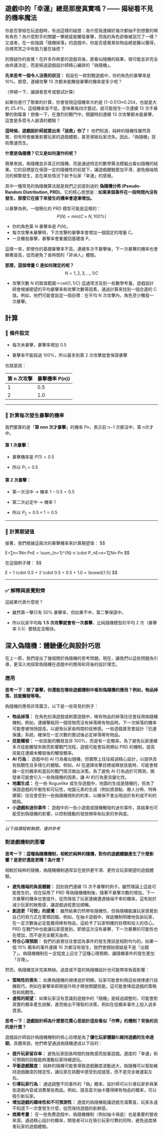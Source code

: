 ## 遊戲中的「幸運」總是那麼真實嗎？—— 揭秘看不見的機率魔法

你是否曾經在玩遊戲時，有過這樣的疑惑：為什麼我連續好幾次都抽不到想要的稀有角色？為什麼對手的關鍵一擊總是能觸發暴擊，而我的角色卻像被詛咒了一樣？又或者，在一些強調「隨機掉落」的遊戲中，你是否感覺某些物品總是難以獲得，彷彿冥冥之中有股力量在操控？

別懷疑你的直覺！在許多你熱愛的遊戲背後，那看似隨機的結果，很可能並非完全由命運決定，而是經過遊戲設計師精心編排的「偽隨機」。

**先來思考一個令人沮喪的狀況：** 假設在一款對戰遊戲中，你的角色的暴擊率是 10%。那麼，連續攻擊 13 次都未能觸發暴擊的機率是多少呢？

（停頓一下，讓讀者思考或嘗試計算）

如果你進行了簡單的計算，你會發現這個機率大約是 (1−0.1)13≈0.254，也就是大約 25.4%。這個機率並不低，意味著每四次嘗試，就可能發生一次連續 13 次不暴擊的倒霉事！想像一下，在激烈的戰鬥中，關鍵時刻連續 13 次攻擊都未能暴擊，這會是多麼令人崩潰的體驗？

**這時候，遊戲設計師就要出來「拯救」你了！** 他們知道，純粹的隨機性雖然真實，但有時會嚴重影響玩家的遊戲體驗，甚至導致玩家流失。因此，「偽隨機」技術應運而生。

**什麼是偽隨機？它又是如何運作的呢？**

簡單來說，偽隨機並非真正的隨機，而是通過特定的數學算法模擬出看似隨機的結果。它的目標是在保證一定的隨機性的前提下，讓遊戲體驗更加平滑，避免極端情況的頻繁發生，並在某些情況下給予玩家「幸運」的感覺。

其中一種常見的偽隨機算法就是我們之前提到過的 **偽隨機分佈 (Pseudo-Random Distribution, PRD)**。它的核心思想是：**如果某個事件在一段時間內沒有發生，那麼它在接下來發生的機率會逐漸增加。**

以暴擊為例，一個簡化的 PRD 模型可能是這樣的：
$$
P(N) = \text{min} (C \times N, 100\%)
$$

- 你的角色第 $N$ 暴擊率是 $P(N)$。
- 每次攻擊未暴擊時，下次攻擊的暴擊率會增加一個固定的增量 C。
- 一旦觸發暴擊，暴擊率會重置回基礎值 P。

這樣一來，即使你的基礎暴擊率不高，連續多次不暴擊後，下一次暴擊的機率也會顯著提高，從而避免了長時間的「非洲人」體驗。

**那麼，這個增量 C 是如何確定的呢？** 
$$
N = 1,2,3,\dots,1 / C
$$
- 攻擊次數 $N$ 的取值範圍＝$\text{ceil}(1, 1/C)$
這通常涉及到一些數學考量。遊戲設計師會根據期望的平均暴擊率和攻擊次數等因素，通過計算來找到一個合適的 C 值。例如，他們可能會設定一個目標：在平均 N 次攻擊內，角色至少觸發一次暴擊。
## 計算
### 🎯 **條件設定**

- 每次未暴擊，暴擊率增加 0.5
    
- 暴擊率不能超過 100%，所以最多到第 2 次攻擊就會保證暴擊
    

也就是說：

| 第 n 次攻擊 | 暴擊機率 P(n)) |
| ------- | ---------- |
| 1       | 0.5        |
| 2       | 1.0        |

---

### 📌 **計算每次發生暴擊的機率**

我們要算的是「**第 nnn 次才暴擊**」的機率 Pn​，表示前 n−1 次都沒中，第 n次才中。

#### 第 1 次暴擊：

- 暴擊機率是 $P(1) = 0.5$
    
- 所以 $P_1 = 0.5$
    

#### 第 2 次暴擊：

- 第一次沒中 → 機率 $1−0.5=0.5$
    
- 第二次必定中 → 機率 1
    
- 所以 $P_2 = 0.5 \times 1 = 0.5$
    

---

### 🧮 **計算期望值**

接著，我們根據這兩次的暴擊機率來計算期望值：
$$

E=∑n=1Nn⋅PnE = \sum_{n=1}^{N} n \cdot P_nE=n=1∑N​n⋅Pn​
$$

在這個例子裡：
$$

E = 1 \cdot 0.5 + 2 \cdot 0.5 = 0.5 + 1.0 = \boxed{1.5}
$$

---

### ✅ **解釋與直覺對齊**

這結果代表什麼呢？

- 雖然第一擊只有 50% 暴擊率，但如果不中，第二擊保證中。
    
- 所以玩家平均每 **1.5 次攻擊就會有一次暴擊**，比純隨機模型的平均 2 次（暴擊率 0.5）要穩定且略快。

## 深入偽隨機：體驗優化與設計巧思

在上一節，我們提出了幾個關於偽隨機的思考問題。現在，讓我們以這些問題為引導，更深入地探索偽隨機在遊戲中的應用和背後的設計理念。

### 應用
**思考一下：除了暴擊，你還能在哪些遊戲機制中看到偽隨機的應用？例如，物品掉落、技能觸發等等。**

偽隨機的應用非常廣泛，以下是一些常見的例子：

- **物品掉落：** 在角色扮演遊戲或刷寶遊戲中，稀有物品的掉落往往會採用偽隨機機制。例如，連續擊殺同一個怪物而沒有掉落稀有物品時，下一次掉落的機率可能會被悄悄提高，以避免玩家長時間的徒勞感。一些遊戲甚至會設計「厄運保護」系統，確保在一定次數的嘗試後必定掉落稀有物品。
- **技能觸發：** 一些技能的觸發並非 100%，而是有一定概率。為了避免玩家連續多次技能觸發失敗而影響戰鬥流程，遊戲可能會採用類似 PRD 的機制，提高技能在連續未觸發後的觸發概率。
- **AI 行為：** 遊戲中的 AI 行為看似隨機，但實際上往往經過精心設計，以提供具有挑戰性且多樣化的體驗。例如，AI 在選擇攻擊目標或釋放技能時，可能會根據一定的概率和當前的戰鬥情況做出決策。為了避免 AI 行為過於可預測，開發者可能會引入一些偽隨機的因素，讓 AI 的行為更具變化性。
- **地圖生成：** 在一些 Roguelike 或生存遊戲中，地圖的生成是隨機的，但為了保證遊戲的平衡性和可玩性，地圖元素的生成（例如資源點、敵人分佈、特殊建築）往往會受到一些偽隨機規則的約束，以確保不會出現過於有利或不利的開局。
- **小遊戲和迷你事件：** 遊戲中的一些小遊戲或隨機觸發的迷你事件，其結果也可能受到偽隨機的影響，以控制獎勵的發放頻率和玩家的參與度。

---
*以下與課程較無關，僅供參考*

### 對遊戲機制的影響
**思考一下：這種偽隨機機制，相較於純粹的隨機，對你的遊戲體驗產生了什麼影響？是更好還是更糟？為什麼？**

相較於純粹的隨機，偽隨機機制通常旨在提供更平滑、更符合玩家期望的遊戲體驗。

- **避免極端的負面體驗：** 回到我們連續 13 次不暴擊的例子。雖然理論上這是可能發生的，但在採用了 PRD 等偽隨機機制後，隨著不暴擊次數的增加，下一次暴擊的機率也會提升，從而降低了玩家連續遭遇極端不幸的機率。這有助於減少玩家的挫敗感，讓遊戲過程更加順暢。
- **創造更「可控」的感覺：** 雖然結果仍然帶有隨機性，但偽隨機能讓玩家感覺到自己的努力正在累積回報。例如，在抽卡遊戲中，保底機制明確地告訴玩家，在一定次數後必定能獲得稀有物品，這給予了玩家明確的目標和投入的信心。PRD 在戰鬥中也能讓玩家感覺到，即使這次沒有暴擊，下一次暴擊的可能性也在增加，而不是完全聽天由命。
- **符合心理預期：** 我們的直覺往往會認為事件的發生應該是相對均勻的。如果一個 10% 概率的事件連續 10 次都沒有發生，我們會開始懷疑是不是「出錯了」。偽隨機機制在一定程度上迎合了這種心理預期，讓隨機事件的發生更加「合理」。

然而，偽隨機並非完美無缺。過度或不當的偽隨機設計也可能帶來負面影響：

- **策略性的喪失：** 如果偽隨機的規律過於明顯，玩家可能會利用這些規律進行投機取巧，例如在暴擊率即將提升時才釋放關鍵技能，這可能會降低遊戲的策略性和挑戰性。
- **虛假的期望：** 如果玩家沒有意識到遊戲中的「隨機」是經過調整的，可能會對真實的概率產生誤解，進而做出不理智的決策，例如在低概率事件上投入過多資源。




**思考一下：遊戲設計師為什麼要花費心思設計這些看似「作弊」的機制？背後的目的是什麼？**

遊戲設計師設計偽隨機機制的核心目標是為了**優化玩家體驗**和**維持遊戲的生命週期**。具體來說，他們希望通過偽隨機達成以下目的：

- **提升玩家留存率：** 避免玩家因長時間的挫敗感而放棄遊戲。適度的「幸運」和可預期的回報能夠激勵玩家持續遊玩。
- **平衡遊戲難度：** 純粹的隨機可能會導致遊戲難度波動過大，偽隨機可以幫助維持遊戲難度的穩定性，讓玩家在挑戰中感受到成就感，而不是完全被運氣左右。
- **引導玩家行為：** 通過調整不同事件的「偽」概率，設計師可以引導玩家參與某些遊戲內容或消費某些商品。例如，提高首次抽卡獲得稀有物品的概率，可以吸引新玩家。
- **增加遊戲的趣味性和不可預測性：** 適度的偽隨機能讓遊戲充滿驚喜，玩家永遠不知道下一次會發生什麼，從而保持遊戲的新鮮感。
- **商業考量：** 在一些免費遊戲中，偽隨機機制（例如抽卡保底）也是重要的營收來源。通過精心設計的概率，開發者可以在吸引玩家付費的同時，避免過度損害玩家的遊戲體驗。